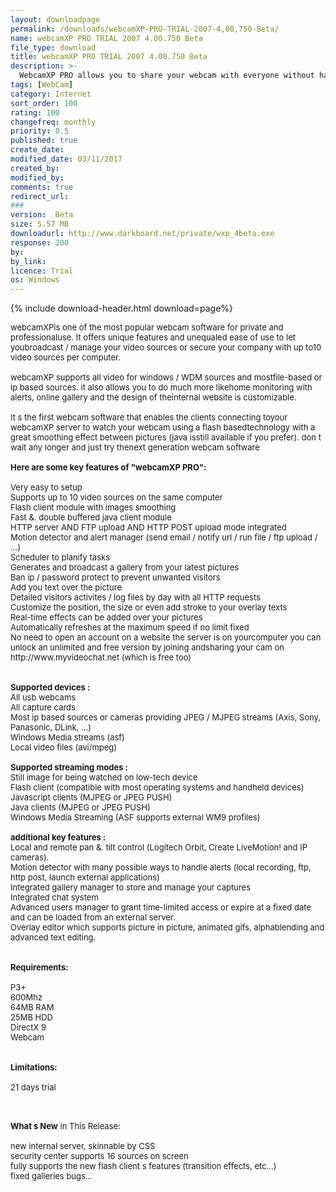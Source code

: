 ```yaml
---
layout: downloadpage
permalink: /downloads/webcamXP-PRO-TRIAL-2007-4,00,750-Beta/
name: webcamXP PRO TRIAL 2007 4.00.750 Beta
file_type: download
title: webcamXP PRO TRIAL 2007 4.00.750 Beta
description: >-
  WebcamXP PRO allows you to share your webcam with everyone without having to set-up a Web server
tags: [WebCam]
category: Internet
sort_order: 100
rating: 100
changefreq: monthly
priority: 0.5
published: true
create_date: 
modified_date: 03/11/2017
created_by: 
modified_by: 
comments: true
redirect_url: 
### 
version:  Beta
size: 5.57 MB
downloadurl: http://www.darkboard.net/private/wxp_4beta.exe
response: 200
by: 
by_link: 
licence: Trial 
os: Windows
---
```


{% include download-header.html download=page%}

<p style="fix-download-text !important">
<p><font size="2"><p>webcamXPis one of the most popular webcam software for private and professionaluse. It offers unique features and unequaled ease of use to let youbroadcast / manage your video sources or secure your company with up to10 video sources per computer. <br />
<br />
webcamXP supports all video for windows / WDM sources and mostfile-based or ip based sources. it also allows you to do much more likehome monitoring with alerts, online gallery and the design of theinternal website is customizable. <br />
<br />
It s the first webcam software that enables the clients connecting toyour webcamXP server to watch your webcam using a flash basedtechnology with a great smoothing effect between pictures (java isstill available if you prefer). don t wait any longer and just try thenext generation webcam software<br />
<br />
<span><strong>Here are some key features of "webcamXP PRO":</strong></span><br />
<br />
Very easy to setup<br />
Supports up to 10 video sources on the same computer<br />
Flash client module with images smoothing<br />
Fast &amp;. double buffered java client module<br />
HTTP server AND FTP upload AND HTTP POST upload mode integrated<br />
Motion detector and alert manager (send email</a> / notify url / run file / ftp upload / ...)<br />
Scheduler to planify tasks<br />
Generates and broadcast a gallery from your latest pictures<br />
Ban ip / password protect to prevent unwanted visitors<br />
Add you text over the picture<br />
Detailed visitors activites / log files by day with all HTTP requests<br />
Customize the position, the size or even add stroke to your overlay texts<br />
Real-time effects can be added over your pictures<br />
Automatically refreshes at the maximum speed if no limit fixed<br />
No need to open an account on a website the server is on yourcomputer you can unlock an unlimited and free version by joining andsharing your cam on http://www.myvideochat.net (which is free too)<br />
<br />
<br />
<strong>Supported devices :</strong><br />
All usb webcams <br />
All capture cards<br />
Most ip based sources or cameras providing JPEG / MJPEG streams (Axis, Sony, Panasonic, DLink, ...) <br />
Windows Media streams (asf)<br />
Local video files (avi/mpeg)<br />
<br />
<strong>Supported streaming modes :</strong><br />
Still image for being watched on low-tech device<br />
Flash client (compatible with most operating systems and handheld devices)<br />
Javascript clients (MJPEG or JPEG PUSH)<br />
Java clients (MJPEG or JPEG PUSH)<br />
Windows Media Streaming (ASF supports external WM9 profiles)<br />
<br />
<strong>additional key features :</strong><br />
Local and remote pan &amp;. tilt control (Logitech Orbit, Create LiveMotion! and IP cameras).<br />
Motion detector with many possible ways to handle alerts (local recording, ftp, http post, launch external applications)<br />
Integrated gallery manager to store and manage your captures<br />
Integrated chat system<br />
Advanced users manager to grant time-limited access or expire at a fixed date and can be loaded from an external server.<br />
Overlay editor which supports picture in picture, animated gifs, alphablending and advanced text editing.<br />
<br />
<br />
<span><strong>Requirements:</strong></span><br />
<br />
P3+<br />
600Mhz<br />
64MB RAM<br />
25MB HDD<br />
DirectX 9<br />
Webcam <br />
<br />
<br />
<span><strong>Limitations:</strong></span><br />
<br />
21 days trial<br />
</p>
<div class="celltext_big"><br />
<br />
<strong>What s New</strong> in This Release:<br />
<br />
new internal server, skinnable by CSS<br />
security center supports 16 sources on screen<br />
fully supports the new flash client s features (transition effects, etc...)<br />
fixed galleries bugs...</div></p></p>
